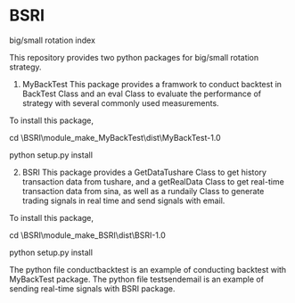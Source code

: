 # BSRI
big/small rotation index 


This repository provides two python packages for big/small rotation strategy.
1) MyBackTest
This package provides a framwork to conduct backtest in BackTest Class and an eval Class to evaluate the performance of strategy with several commonly used measurements.

To install this package, 

cd \BSRI\module_make_MyBackTest\dist\MyBackTest-1.0

python setup.py install


2) BSRI
This package provides a GetDataTushare Class to get history transaction data from tushare, and a getRealData Class to get real-time transaction data from sina, as well as a rundaily Class to generate trading signals in real time and send signals with email.

To install this package, 

cd \BSRI\module_make_BSRI\dist\BSRI-1.0

python setup.py install

The python file conductbacktest is an example of conducting backtest with MyBackTest package.
The python file testsendemail is an example of sending real-time signals with BSRI package.
